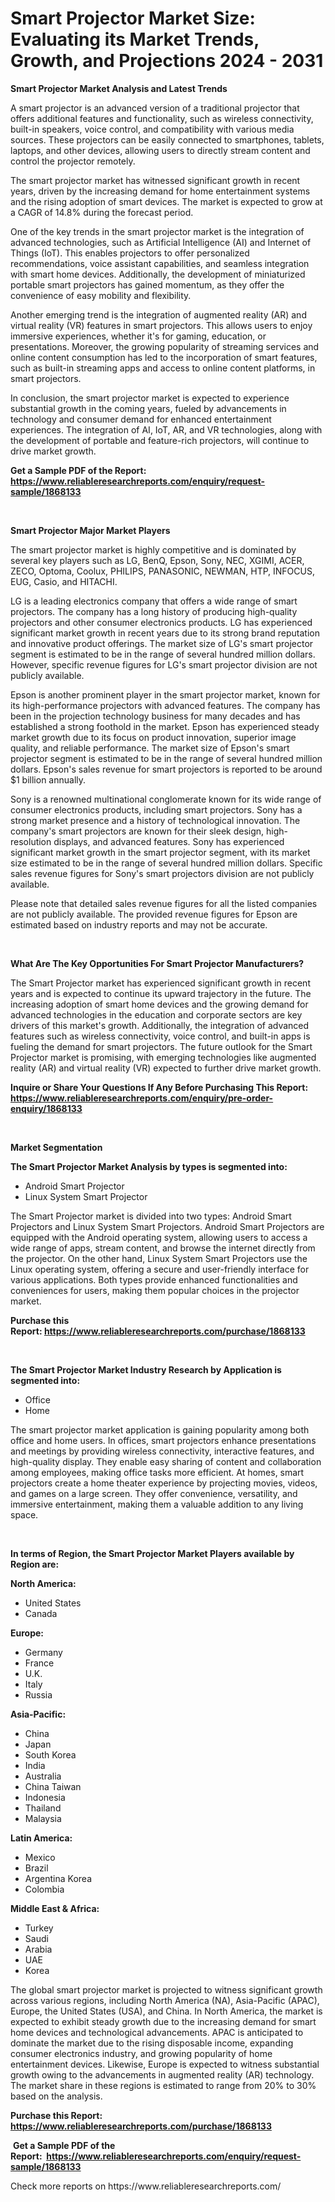 <p><h1>Smart Projector Market Size: Evaluating its Market Trends, Growth, and Projections 2024 - 2031</h1></p><p><strong>Smart Projector Market Analysis and Latest Trends</strong></p>
<p><p>A smart projector is an advanced version of a traditional projector that offers additional features and functionality, such as wireless connectivity, built-in speakers, voice control, and compatibility with various media sources. These projectors can be easily connected to smartphones, tablets, laptops, and other devices, allowing users to directly stream content and control the projector remotely.</p><p>The smart projector market has witnessed significant growth in recent years, driven by the increasing demand for home entertainment systems and the rising adoption of smart devices. The market is expected to grow at a CAGR of 14.8% during the forecast period. </p><p>One of the key trends in the smart projector market is the integration of advanced technologies, such as Artificial Intelligence (AI) and Internet of Things (IoT). This enables projectors to offer personalized recommendations, voice assistant capabilities, and seamless integration with smart home devices. Additionally, the development of miniaturized portable smart projectors has gained momentum, as they offer the convenience of easy mobility and flexibility.</p><p>Another emerging trend is the integration of augmented reality (AR) and virtual reality (VR) features in smart projectors. This allows users to enjoy immersive experiences, whether it's for gaming, education, or presentations. Moreover, the growing popularity of streaming services and online content consumption has led to the incorporation of smart features, such as built-in streaming apps and access to online content platforms, in smart projectors.</p><p>In conclusion, the smart projector market is expected to experience substantial growth in the coming years, fueled by advancements in technology and consumer demand for enhanced entertainment experiences. The integration of AI, IoT, AR, and VR technologies, along with the development of portable and feature-rich projectors, will continue to drive market growth.</p></p>
<p><strong>Get a Sample PDF of the Report:&nbsp; <a href="https://www.reliableresearchreports.com/enquiry/request-sample/1868133">https://www.reliableresearchreports.com/enquiry/request-sample/1868133</a></strong></p>
<p>&nbsp;</p>
<p><strong>Smart Projector Major Market Players</strong></p>
<p><p>The smart projector market is highly competitive and is dominated by several key players such as LG, BenQ, Epson, Sony, NEC, XGIMI, ACER, ZECO, Optoma, Coolux, PHILIPS, PANASONIC, NEWMAN, HTP, INFOCUS, EUG, Casio, and HITACHI.</p><p>LG is a leading electronics company that offers a wide range of smart projectors. The company has a long history of producing high-quality projectors and other consumer electronics products. LG has experienced significant market growth in recent years due to its strong brand reputation and innovative product offerings. The market size of LG's smart projector segment is estimated to be in the range of several hundred million dollars. However, specific revenue figures for LG's smart projector division are not publicly available.</p><p>Epson is another prominent player in the smart projector market, known for its high-performance projectors with advanced features. The company has been in the projection technology business for many decades and has established a strong foothold in the market. Epson has experienced steady market growth due to its focus on product innovation, superior image quality, and reliable performance. The market size of Epson's smart projector segment is estimated to be in the range of several hundred million dollars. Epson's sales revenue for smart projectors is reported to be around $1 billion annually.</p><p>Sony is a renowned multinational conglomerate known for its wide range of consumer electronics products, including smart projectors. Sony has a strong market presence and a history of technological innovation. The company's smart projectors are known for their sleek design, high-resolution displays, and advanced features. Sony has experienced significant market growth in the smart projector segment, with its market size estimated to be in the range of several hundred million dollars. Specific sales revenue figures for Sony's smart projectors division are not publicly available.</p><p>Please note that detailed sales revenue figures for all the listed companies are not publicly available. The provided revenue figures for Epson are estimated based on industry reports and may not be accurate.</p></p>
<p>&nbsp;</p>
<p><strong>What Are The Key Opportunities For Smart Projector Manufacturers?</strong></p>
<p><p>The Smart Projector market has experienced significant growth in recent years and is expected to continue its upward trajectory in the future. The increasing adoption of smart home devices and the growing demand for advanced technologies in the education and corporate sectors are key drivers of this market's growth. Additionally, the integration of advanced features such as wireless connectivity, voice control, and built-in apps is fueling the demand for smart projectors. The future outlook for the Smart Projector market is promising, with emerging technologies like augmented reality (AR) and virtual reality (VR) expected to further drive market growth.</p></p>
<p><strong>Inquire or Share Your Questions If Any Before Purchasing This Report: <a href="https://www.reliableresearchreports.com/enquiry/pre-order-enquiry/1868133">https://www.reliableresearchreports.com/enquiry/pre-order-enquiry/1868133</a></strong></p>
<p>&nbsp;</p>
<p><strong>Market Segmentation</strong></p>
<p><strong>The Smart Projector Market Analysis by types is segmented into:</strong></p>
<p><ul><li>Android Smart Projector</li><li>Linux System Smart Projector</li></ul></p>
<p><p>The Smart Projector market is divided into two types: Android Smart Projectors and Linux System Smart Projectors. Android Smart Projectors are equipped with the Android operating system, allowing users to access a wide range of apps, stream content, and browse the internet directly from the projector. On the other hand, Linux System Smart Projectors use the Linux operating system, offering a secure and user-friendly interface for various applications. Both types provide enhanced functionalities and conveniences for users, making them popular choices in the projector market.</p></p>
<p><strong>Purchase this Report:&nbsp;<a href="https://www.reliableresearchreports.com/purchase/1868133">https://www.reliableresearchreports.com/purchase/1868133</a></strong></p>
<p>&nbsp;</p>
<p><strong>The Smart Projector Market Industry Research by Application is segmented into:</strong></p>
<p><ul><li>Office</li><li>Home</li></ul></p>
<p><p>The smart projector market application is gaining popularity among both office and home users. In offices, smart projectors enhance presentations and meetings by providing wireless connectivity, interactive features, and high-quality display. They enable easy sharing of content and collaboration among employees, making office tasks more efficient. At homes, smart projectors create a home theater experience by projecting movies, videos, and games on a large screen. They offer convenience, versatility, and immersive entertainment, making them a valuable addition to any living space.</p></p>
<p>&nbsp;</p>
<p><strong>In terms of Region, the Smart Projector Market Players available by Region are:</strong></p>
<p>
    <p> <strong> North America: </strong>
        <ul>
            <li>United States</li>
            <li>Canada</li>
        </ul>
        </p> 
    <p> <strong> Europe: </strong>
        <ul>
            <li>Germany</li>
            <li>France</li>
            <li>U.K.</li>
            <li>Italy</li>
            <li>Russia</li>
        </ul>
        </p> 
    <p> <strong> Asia-Pacific: </strong>
        <ul>
            <li>China</li>
            <li>Japan</li>
            <li>South Korea</li>
            <li>India</li>
            <li>Australia</li>
            <li>China Taiwan</li>
            <li>Indonesia</li>
            <li>Thailand</li>
            <li>Malaysia</li>
        </ul>
        </p> 
    <p> <strong> Latin America: </strong>
        <ul>
            <li>Mexico</li>
            <li>Brazil</li>
            <li>Argentina Korea</li>
            <li>Colombia</li>
        </ul>
        </p> 
    <p> <strong> Middle East & Africa: </strong>
        <ul>
            <li>Turkey</li>
            <li>Saudi</li>
            <li>Arabia</li>
            <li>UAE</li>
            <li>Korea</li>
        </ul>
    </p>
    </p>
<p><p>The global smart projector market is projected to witness significant growth across various regions, including North America (NA), Asia-Pacific (APAC), Europe, the United States (USA), and China. In North America, the market is expected to exhibit steady growth due to the increasing demand for smart home devices and technological advancements. APAC is anticipated to dominate the market due to the rising disposable income, expanding consumer electronics industry, and growing popularity of home entertainment devices. Likewise, Europe is expected to witness substantial growth owing to the advancements in augmented reality (AR) technology. The market share in these regions is estimated to range from 20% to 30% based on the analysis.</p></p>
<p><strong>Purchase this Report: <a href="https://www.reliableresearchreports.com/purchase/1868133">https://www.reliableresearchreports.com/purchase/1868133</a></strong></p>
<p>&nbsp;<strong>Get a Sample PDF of the Report:&nbsp;&nbsp;<a href="https://www.reliableresearchreports.com/enquiry/request-sample/1868133">https://www.reliableresearchreports.com/enquiry/request-sample/1868133</a></strong></p>
<p><strong></strong></p>
<p>Check more reports on https://www.reliableresearchreports.com/</p>